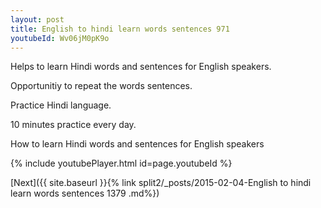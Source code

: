 ```yaml
---
layout: post
title: English to hindi learn words sentences 971 
youtubeId: Wv06jM0pK9o
---
```

 
 
Helps to learn Hindi words and sentences for English speakers.

Opportunitiy to repeat the words sentences. 

Practice Hindi language. 
 
10 minutes practice every day. 
 
How to learn Hindi words and sentences for English speakers 
 
{% include youtubePlayer.html id=page.youtubeId %}
 
 
[Next]({{ site.baseurl }}{% link  split2/_posts/2015-02-04-English to hindi learn words sentences 1379 .md%})
 
